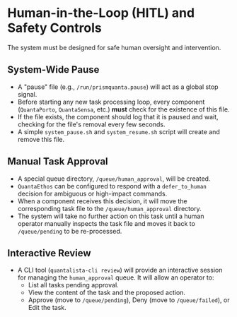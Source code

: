 # Human-in-the-Loop (HITL) and Safety Controls

The system must be designed for safe human oversight and intervention.

## System-Wide Pause
-   A "pause" file (e.g., `/run/prismquanta.pause`) will act as a global stop signal.
-   Before starting any new task processing loop, every component (`QuantaPorto`, `QuantaSensa`, etc.) **must** check for the existence of this file.
-   If the file exists, the component should log that it is paused and wait, checking for the file's removal every few seconds.
-   A simple `system_pause.sh` and `system_resume.sh` script will create and remove this file.

## Manual Task Approval
-   A special queue directory, `/queue/human_approval`, will be created.
-   `QuantaEthos` can be configured to respond with a `defer_to_human` decision for ambiguous or high-impact commands.
-   When a component receives this decision, it will move the corresponding task file to the `/queue/human_approval` directory.
-   The system will take no further action on this task until a human operator manually inspects the task file and moves it back to `/queue/pending` to be re-processed.

## Interactive Review
-   A CLI tool (`quantalista-cli review`) will provide an interactive session for managing the `human_approval` queue. It will allow an operator to:
    -   List all tasks pending approval.
    -   View the content of the task and the proposed action.
    -   Approve (move to `/queue/pending`), Deny (move to `/queue/failed`), or Edit the task.
